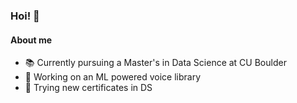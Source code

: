 ### Hoi! 👻

#### About me

- 📚 Currently pursuing a Master's in Data Science at CU Boulder
- 🎃 Working on an ML powered voice library
- 🗿 Trying new certificates in DS
